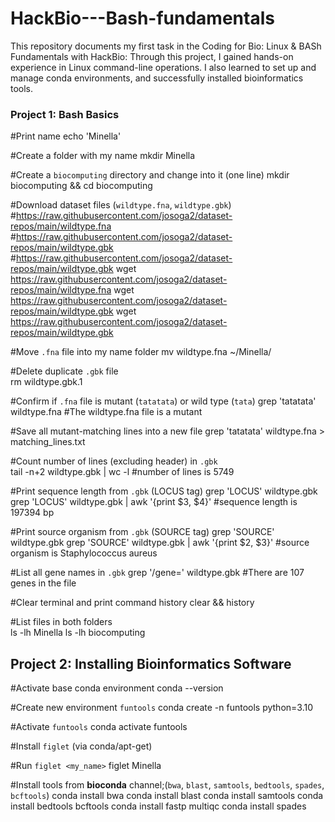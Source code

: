 # HackBio---Bash-fundamentals
This repository documents my first task in the Coding for Bio: Linux &amp; BASh Fundamentals with HackBio: Through this project, I gained hands-on experience in Linux command-line operations. I also learned to set up and manage conda environments, and successfully installed bioinformatics tools.

### Project 1: Bash Basics

#Print name
echo 'Minella'

#Create a folder with my name 
mkdir Minella

#Create a `biocomputing` directory and change into it (one line)
mkdir biocomputing  && cd biocomputing

#Download dataset files (`wildtype.fna`, `wildtype.gbk`)
#https://raw.githubusercontent.com/josoga2/dataset-repos/main/wildtype.fna
#https://raw.githubusercontent.com/josoga2/dataset-repos/main/wildtype.gbk
#https://raw.githubusercontent.com/josoga2/dataset-repos/main/wildtype.gbk
wget https://raw.githubusercontent.com/josoga2/dataset-repos/main/wildtype.fna
wget https://raw.githubusercontent.com/josoga2/dataset-repos/main/wildtype.gbk
wget https://raw.githubusercontent.com/josoga2/dataset-repos/main/wildtype.gbk

#Move `.fna` file into my name folder 
mv wildtype.fna ~/Minella/

#Delete duplicate `.gbk` file  
rm wildtype.gbk.1

#Confirm if `.fna` file is mutant (`tatatata`) or wild type (`tata`) 
grep 'tatatata' wildtype.fna
#The wildtype.fna file is a mutant

#Save all mutant-matching lines into a new file
grep 'tatatata' wildtype.fna >  matching_lines.txt

#Count number of lines (excluding header) in `.gbk`  
tail -n+2 wildtype.gbk | wc -l
#number of lines is 5749

#Print sequence length from `.gbk` (LOCUS tag)
grep 'LOCUS' wildtype.gbk
grep 'LOCUS' wildtype.gbk | awk '{print $3, $4}'
#sequence length is 197394 bp
 
#Print source organism from `.gbk` (SOURCE tag) 
grep 'SOURCE' wildtype.gbk
grep 'SOURCE' wildtype.gbk | awk '{print $2, $3}'
#source organism is Staphylococcus aureus

#List all gene names in `.gbk`
grep '/gene=' wildtype.gbk
#There are 107 genes in the file

#Clear terminal and print command history
clear && history

#List files in both folders  
ls -lh Minella
ls -lh biocomputing

## Project 2: Installing Bioinformatics Software

#Activate base conda environment 
conda --version

#Create new environment `funtools`
conda create -n funtools python=3.10

#Activate `funtools`
conda activate funtools

#Install `figlet` (via conda/apt-get) 

#Run `figlet <my_name>`
figlet Minella

#Install tools from **bioconda** channel;(`bwa`, `blast`, `samtools`, `bedtools`, `spades`, `bcftools`)
conda install bwa
conda install blast
conda install samtools
conda install bedtools bcftools
conda install fastp multiqc
conda install spades


